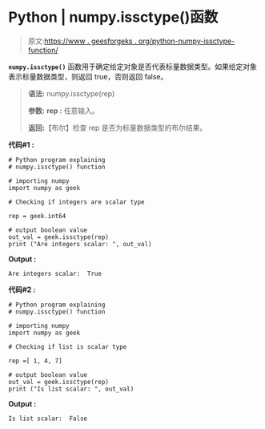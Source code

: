 # Python | numpy.issctype()函数

> 原文:[https://www . geesforgeks . org/python-numpy-issctype-function/](https://www.geeksforgeeks.org/python-numpy-issctype-function/)

**`numpy.issctype()`** 函数用于确定给定对象是否代表标量数据类型。如果给定对象表示标量数据类型，则返回 true，否则返回 false。

> **语法:** numpy.issctype(rep)
> 
> **参数:**
> **rep :** 任意输入。
> 
> **返回:**【布尔】检查 rep 是否为标量数据类型的布尔结果。

**代码#1 :**

```
# Python program explaining
# numpy.issctype() function

# importing numpy
import numpy as geek

# Checking if integers are scalar type

rep = geek.int64

# output boolean value
out_val = geek.issctype(rep)
print ("Are integers scalar: ", out_val) 
```

**Output :**

```
Are integers scalar:  True

```

**代码#2 :**

```
# Python program explaining
# numpy.issctype() function

# importing numpy
import numpy as geek

# Checking if list is scalar type

rep =[ 1, 4, 7]

# output boolean value
out_val = geek.issctype(rep)
print ("Is list scalar: ", out_val) 
```

**Output :**

```
Is list scalar:  False

```